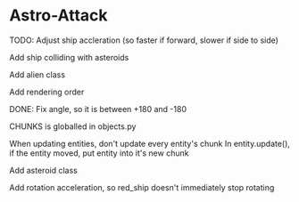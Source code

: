 # Astro-Attack


TODO:
Adjust ship accleration (so faster if forward, slower if side to side)

Add ship colliding with asteroids

Add alien class

Add rendering order


DONE:
Fix angle, so it is between +180 and -180

CHUNKS is globalled in objects.py

When updating entities, don't update every entity's chunk 
In entity.update(), if the entity moved, put entity into it's new chunk

Add asteroid class

Add rotation acceleration, so red_ship doesn't immediately stop rotating